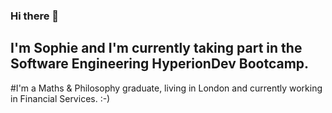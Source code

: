 ### Hi there 👋
## I'm Sophie and I'm currently taking part in the Software Engineering HyperionDev Bootcamp.
#I'm a Maths & Philosophy graduate, living in London and currently working in Financial Services. :-)

<!--
**sophieross16/sophieross16** is a ✨ _special_ ✨ repository because its `README.md` (this file) appears on your GitHub profile.

Here are some ideas to get you started:

- 🔭 I’m currently working on ...
- 🌱 I’m currently learning ...
- 👯 I’m looking to collaborate on ...
- 🤔 I’m looking for help with ...
- 💬 Ask me about ...
- 📫 How to reach me: ...
- 😄 Pronouns: ...
- ⚡ Fun fact: ...
-->
